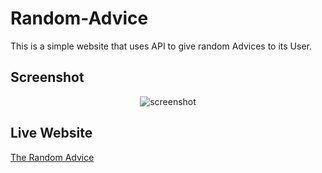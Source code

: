 # Random-Advice
This is a simple website that uses API to give random Advices to its User.

## Screenshot
<p align="center">
<img src="https://user-images.githubusercontent.com/99346725/155894662-461e7fb8-a599-407a-9095-ae190e216a1e.png" alt="screenshot">
</p>

## Live Website
<a href="https://therandomadvice.netlify.app/" target="_blank" rel="noreferrer"> The Random Advice</a>
